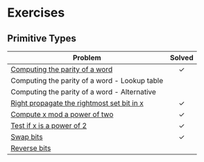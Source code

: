 Exercises
=========

Primitive Types
---------------

| Problem                                                                  | Solved  |
|--------------------------------------------------------------------------|:-------:|
| [Computing the parity of a word][1]                                      |    ✓    |
| Computing the parity of a word - Lookup table                            |         |
| Computing the parity of a word - Alternative                             |         |
| [Right propagate the rightmost set bit in x][2]                          |    ✓    |
| [Compute x mod a power of two][3]                                        |    ✓    |
| [Test if x is a power of 2][4]                                           |    ✓    |
| [Swap bits][5]                                                           |    ✓    | 
| [Reverse bits][6]                                                        |         |

[1]:   ptypes/parity.go
[2]:   ptypes/rightpropagate.go
[3]:   ptypes/modpoweroftwo.go
[4]:   ptypes/poweroftwo.go
[5]:   ptypes/swap.go
[6]:   ptypes/reverse.go